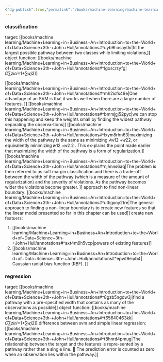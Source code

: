 ```yaml
---
{"dg-publish":true,"permalink":"/books/machine-learning/machine-learning-in-business-an-introduction-to-the-world-of-data-science-3th-john-hull/chapter5-sv/"}
---
```


### classification
target: [[books/machine learning/Machine+Learning+in+Business+An+Introduction+to+the+World+of+Data+Science+3th-+John+Hull/annotations#^uyb9hosay0n\|fit  the largest possible pathway between two classes while limiting violations,]]
object function:
[[books/machine learning/Machine+Learning+in+Business+An+Introduction+to+the+World+of+Data+Science+3th-+John+Hull/annotations#^lgoscrzyfg\|𝐶∑𝑧𝑖𝑛𝑖=1+∑𝑤𝑗2]]

[[books/machine learning/Machine+Learning+in+Business+An+Introduction+to+the+World+of+Data+Science+3th-+John+Hull/annotations#^mh2icfs49e\|One advantage of an SVM is that it works well when there are a large number of features. ]]
[[books/machine learning/Machine+Learning+in+Business+An+Introduction+to+the+World+of+Data+Science+3th-+John+Hull/annotations#^bmmjgj52pyc\|we can stop this happening and keep the weights  small  by  finding  the  widest  pathway  separating  the  observa-tions]]
[[books/machine learning/Machine+Learning+in+Business+An+Introduction+to+the+World+of+Data+Science+3th-+John+Hull/annotations#^lxym8rhn63\|maximizing  the  width  of  the  pathway  is  the  same  as minimizing  √𝑤12 +𝑤22,  or  equivalently  minimizing  𝑤12 +𝑤2  2 .    This  ex-plains the point made earlier that maximizing the width of the pathway is a form of regularization.]]
[[books/machine learning/Machine+Learning+in+Business+An+Introduction+to+the+World+of+Data+Science+3th-+John+Hull/annotations#^njhnns6aq\|The problem is then referred to as soft margin classification and there is a trade-off between the width of the pathway (which is a measure of the amount of regularization) and the severity of violations. As the pathway becomes wider the violations become greater.  ]]
approach to find non-linear boundary: [[books/machine learning/Machine+Learning+in+Business+An+Introduction+to+the+World+of+Data+Science+3th-+John+Hull/annotations#^u3igooy2tre\|The general approach to finding a non-linear  boundary  is  to  create  new  features  so  that  the  linear  model presented so far in this chapter can be used]]
create new featuers:
1. [[books/machine learning/Machine+Learning+in+Business+An+Introduction+to+the+World+of+Data+Science+3th-+John+Hull/annotations#^axt4m9h5vcp\|powers  of  existing  features]]
2. [[books/machine learning/Machine+Learning+in+Business+An+Introduction+to+the+World+of+Data+Science+3th-+John+Hull/annotations#^epwt9eipb4\| Gaussian  radial  bias  function  (RBF). ]]
### regression
target: [[books/machine learning/Machine+Learning+in+Business+An+Introduction+to+the+World+of+Data+Science+3th-+John+Hull/annotations#^8gzb5ngdw3j\|find a pathway with a pre-specified width that contains as many of the observations as possible]]
object function:
[[books/machine learning/Machine+Learning+in+Business+An+Introduction+to+the+World+of+Data+Science+3th-+John+Hull/annotations#^t65640463kk\|𝐶∑𝑧𝑖𝑛𝑖=1+∑𝑤𝑗2]]
difference between svm and simple linear regression:
[[books/machine learning/Machine+Learning+in+Business+An+Introduction+to+the+World+of+Data+Science+3th-+John+Hull/annotations#^t8hnrd4pmug\|The  relationship  between  the  target  and  the  features  is  repre-sented by a pathway rather than a single line.  The prediction error is counted as zero when  an observation lies within the pathway.]]